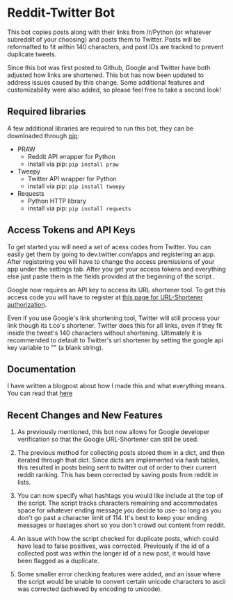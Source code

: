 Reddit-Twitter Bot
=======

This bot copies posts along with their links from /r/Python (or whatever subreddit of your choosing) and posts them to Twitter. Posts will be reformatted to fit within 140 characters, and post IDs are tracked to prevent duplicate tweets.

Since this bot was first posted to Github, Google and Twitter have both adjusted how links are shortened. This bot has now been updated to address issues caused by this change. Some additional features and customizability were also added, so please feel free to take a second look!

Required libraries
-----------
A few additional libraries are required to run this bot, they can be downloaded through [pip](https://pypi.python.org/pypi/pip):

- PRAW
  * Reddit API wrapper for Python
  * install via pip:  ```pip install praw```
- Tweepy
  * Twitter API wrapper for Python
  * install via pip: ```pip install tweepy```
- Requests
  * Python HTTP library
  * install via pip: ```pip install requests```

Access Tokens and API Keys
-----------
To get started you will need a set of acess codes from Twitter. You can easily get them by going to dev.twitter.com/apps and registering an app. After registering you will have to change the access premissions of your app under the settings tab. After you get your access tokens and everything else just paste them in the fields provided at the beginning of the script .

Google now requires an API key to access its URL shortener tool. To get this access code you will have to register at [this page for URL-Shortener authorization](https://developers.google.com/url-shortener/v1/getting_started#OAuth2Authorizing).

Even if you use Google's link shortening tool, Twitter will still process your link though its t.co's shortener. Twitter does this for all links, even if they fit inside the tweet's 140 characters without shortening. Ultimately it is recommended to default to Twitter's url shortener by setting the google api key variable to "" (a blank string).

Documentation
-----------
I have written a blogpost about how I made this and what everything means. You can read that [here](http://freepythontips.wordpress.com/2013/09/14/making-a-reddit-twitter-bot/)

Recent Changes and New Features
-----------

1. As previously mentioned, this bot now allows for Google developer verification so that the Google URL-Shortener can still be used.

2. The previous method for collecting posts stored them in a dict, and then iterated through that dict. Since dicts are implemented via hash tables, this resulted in posts being sent to twitter out of order to their current reddit ranking. This has been corrected  by saving posts from reddit in lists.

3. You can now specify what hashtags you would like include at the top of the script. The script tracks characters remaining and accommodates space for whatever ending message you decide to use- so long as you don't go past a character limit of 114. It's best to keep your ending messages or hastages short so you don't crowd out content from reddit.

4. An issue with how the script checked for duplicate posts, which could have lead to false positives, was corrected. Previously if the id of a collected post was within the longer id of a new post, it would have been flagged as a duplicate.

5. Some smaller error checking features were added, and an issue where the script would be unable to convert certain unicode characters to ascii  was corrected (achieved by encoding to unicode).



